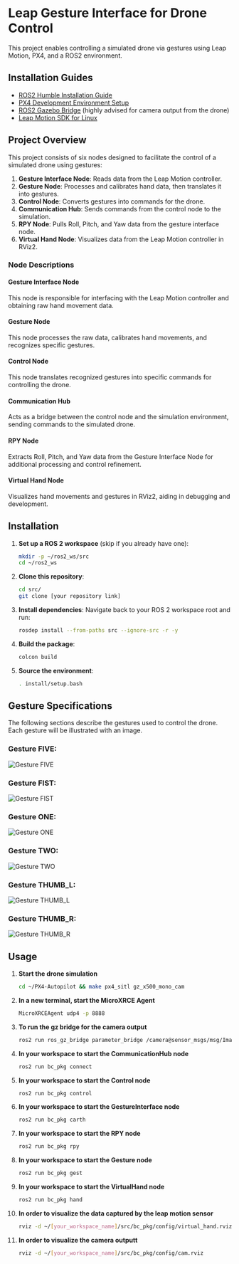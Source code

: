 # Leap Gesture Interface for Drone Control

This project enables controlling a simulated drone via gestures using Leap Motion, PX4, and a ROS2 environment.

## Installation Guides

- [ROS2 Humble Installation Guide](https://docs.ros.org/en/humble/index.html)
- [PX4 Development Environment Setup](https://docs.px4.io/main/en/dev_setup/dev_env_linux_ubuntu.html#simulation-and-nuttx-pixhawk-targets)
- [ROS2 Gazebo Bridge](https://github.com/gazebosim/ros_gz/tree/ros2/ros_gz_bridge) (highly advised for camera output from the drone)
- [Leap Motion SDK for Linux](https://docs.ultraleap.com/linux/?_gl=1*1otp0h2*_ga*NDE1ODUyMDIyLjE3MDAxNDc2NDE.*_ga_5G8B19JLWG*MTcwMDQ3NTAyNS40LjEuMTcwMDQ3NTAzMi41My4wLjA)

## Project Overview

This project consists of six nodes designed to facilitate the control of a simulated drone using gestures:

1. **Gesture Interface Node**: Reads data from the Leap Motion controller.
2. **Gesture Node**: Processes and calibrates hand data, then translates it into gestures.
3. **Control Node**: Converts gestures into commands for the drone.
4. **Communication Hub**: Sends commands from the control node to the simulation.
5. **RPY Node**: Pulls Roll, Pitch, and Yaw data from the gesture interface node.
6. **Virtual Hand Node**: Visualizes data from the Leap Motion controller in RViz2.

### Node Descriptions

#### Gesture Interface Node
This node is responsible for interfacing with the Leap Motion controller and obtaining raw hand movement data.

#### Gesture Node
This node processes the raw data, calibrates hand movements, and recognizes specific gestures.

#### Control Node
This node translates recognized gestures into specific commands for controlling the drone.

#### Communication Hub
Acts as a bridge between the control node and the simulation environment, sending commands to the simulated drone.

#### RPY Node
Extracts Roll, Pitch, and Yaw data from the Gesture Interface Node for additional processing and control refinement.

#### Virtual Hand Node
Visualizes hand movements and gestures in RViz2, aiding in debugging and development.

## Installation

1. **Set up a ROS 2 workspace** (skip if you already have one):
    ```bash
    mkdir -p ~/ros2_ws/src
    cd ~/ros2_ws
    ```

2. **Clone this repository**:
    ```bash
    cd src/
    git clone [your repository link]
    ```

3. **Install dependencies**:
    Navigate back to your ROS 2 workspace root and run:
    ```bash
    rosdep install --from-paths src --ignore-src -r -y
    ```

4. **Build the package**:
    ```bash
    colcon build
    ```

5. **Source the environment**:
    ```bash
    . install/setup.bash
    ```

## Gesture Specifications

The following sections describe the gestures used to control the drone. Each gesture will be illustrated with an image.

### Gesture FIVE:
![Gesture FIVE](file:///home/flejv/Downloads/five)

### Gesture FIST:
![Gesture FIST](file:///home/flejv/Downloads/fist)

### Gesture ONE:
![Gesture ONE](file:///home/flejv/Downloads/one)

### Gesture TWO:
![Gesture TWO](file:///home/flejv/Downloads/two)

### Gesture THUMB_L:
![Gesture THUMB_L](file:///home/flejv/Downloads/thl)

### Gesture THUMB_R:
![Gesture THUMB_R](file:///home/flejv/Downloads/th)

## Usage

1. **Start the drone simulation**
    ```bash
    cd ~/PX4-Autopilot && make px4_sitl gz_x500_mono_cam
    ```

2. **In a new terminal, start the MicroXRCE Agent**
    ```bash
    MicroXRCEAgent udp4 -p 8888
    ```

3. **To run the gz bridge for the camera output**
    ```bash
    ros2 run ros_gz_bridge parameter_bridge /camera@sensor_msgs/msg/Image
    ```

4. **In your workspace to start the CommunicationHub node**
    ```bash
    ros2 run bc_pkg connect
    ```
5. **In your workspace to start the Control node**
    ```bash
    ros2 run bc_pkg control
    ```
6. **In your workspace to start the GestureInterface node**
    ```bash
    ros2 run bc_pkg carth
    ```

7. **In your workspace to start the RPY node**
    ```bash
    ros2 run bc_pkg rpy
    ```

8. **In your workspace to start the Gesture node**
    ```bash
    ros2 run bc_pkg gest
    ```

9. **In your workspace to start the VirtualHand node**
    ```bash
    ros2 run bc_pkg hand
    ```

9. **In order to visualize the data captured by the leap motion sensor**
    ```bash
    rviz -d ~/[your_workspace_name]/src/bc_pkg/config/virtual_hand.rviz
    ```

9. **In order to visualize the camera outputt**
    ```bash
    rviz -d ~/[your_workspace_name]/src/bc_pkg/config/cam.rviz
    ```
